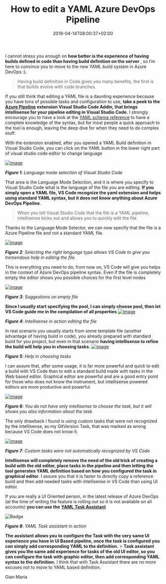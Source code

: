 ﻿---
title: "How to edit a YAML Azure DevOps Pipeline"
description: ""
date: 2019-04-14T08:00:37+02:00
draft: false
tags: [build,YAML]
categories: [Azure DevOps]
---
I cannot stress you enough on **how better is the experience of having builds defined in code than having build definition on the server** , so I’m here to convince you to move to the new YAML build system in Azure DevOps :).

> Having build definition in Code gives you many benefits, the first is that builds evolve with code branches.

If you still think that editing a YAML file is a daunting experience because you have tons of possible tasks and configuration to use,  **take a peek to the** [**Azure Pipeline**](https://marketplace.visualstudio.com/items?itemName=ms-azure-devops.azure-pipelines) **extension Visual Studio Code Addin, that brings intellisense for your pipeline editing in Visual Studio Code.** I strongly encourage you to have a look at the [YAML schema reference](https://docs.microsoft.com/en-us/azure/devops/pipelines/yaml-schema?view=azure-devops&amp;tabs=schema) to have a complete knowledge of the syntax, but for most people a quick approach to the tool is enough, leaving the deep dive for when they need to do complex stuff.

With the extension enabled, after you opened a YAML Build definition in Visual Studio Code, you can click on the YAML button in the lower right part of visual studio code editor to change language

[![image](https://www.codewrecks.com/blog/wp-content/uploads/2019/04/image_thumb-5.png "image")](https://www.codewrecks.com/blog/wp-content/uploads/2019/04/image-5.png)

 ***Figure 1***: *Language mode selection of Visual Studio Code*

That area is the Language Mode Selection, and it is where you specify to Visual Studio Code what is the language of the file you are editing.  **If you simply open a YAML file, VS Code recognize the yaml extension and helps using standard YAML syntax, but it does not know anything about Azure DevOps Pipeline**.

> When you tell Visual Studio Code that the file is a YAML pipeline, intellisense kicks out and allows you to quickly edit the file

Thanks to the Language Mode Selector, we can now specify that the file is a Azure Pipeline file and not a standard YAML file.

[![image](https://www.codewrecks.com/blog/wp-content/uploads/2019/04/image_thumb-6.png "image")](https://www.codewrecks.com/blog/wp-content/uploads/2019/04/image-6.png)

 ***Figure 2***: *Selecting the right language type allows VS Code to give you tremendous help in editing the file.*

This is everything you need to do, from now on, VS Code will give you helps in the context of Azure DevOps pipeline syntax. Even if the file is completely empty the editor shows you possible choices for the first level nodes

[![image](https://www.codewrecks.com/blog/wp-content/uploads/2019/04/image_thumb-7.png "image")](https://www.codewrecks.com/blog/wp-content/uploads/2019/04/image-7.png)

 ***Figure 3***: *Suggestions on empty file*

 **Since I usually start specifying the pool, I can simply choose pool, then let VS Code guide me in the compilation of all properties** [![image](https://www.codewrecks.com/blog/wp-content/uploads/2019/04/image_thumb-8.png "image")](https://www.codewrecks.com/blog/wp-content/uploads/2019/04/image-8.png)

 ***Figure 4***: *Intellisense in action editing the file*

In real scenario you usually starts from some template file (another advantage of having build in code), you already prepared with standard build for you project, but even in that scenario  **having intellisense to refine the build will help you in choosing tasks.** [![image](https://www.codewrecks.com/blog/wp-content/uploads/2019/04/image_thumb-9.png "image")](https://www.codewrecks.com/blog/wp-content/uploads/2019/04/image-9.png)

 ***Figure 5***: *Help in choosing tasks*

I can assure that, after some usage, it is far more powerful and quick to edit a build with VS Code than to edit a standard build made with tasks in the Web based editor. Graphical editor are powerful and are a good entry point for those who does not know the instrument, but intellisense powered editors are more productive and powerful.

[![image](https://www.codewrecks.com/blog/wp-content/uploads/2019/04/image_thumb-10.png "image")](https://www.codewrecks.com/blog/wp-content/uploads/2019/04/image-10.png)

 ***Figure 6***: *You do not have only intellisense to choose the task, but it will shows you also information about the task*

The only drawback I found is using custom tasks that were not recognized by the intellisense, as my GitVersion Task, that was marked as wrong because VS Code does not know it.

[![image](https://www.codewrecks.com/blog/wp-content/uploads/2019/04/image_thumb-11.png "image")](https://www.codewrecks.com/blog/wp-content/uploads/2019/04/image-11.png)

 ***Figure 7***: *Custom tasks were not automatically recognized by VS Code*

 **Intellisense will completely remove the need of the old trick of creating a build with the old editor, place tasks in the pipeline and then letting the tool generates YAML definition based on how you configured the task in graphical editor**. I assure you that it is faster to directly copy a reference build and then add needed tasks with intellisense in VS Code than using UI editor.

If you are really a UI Oriented person, in the latest release of Azure DevOps (at the time of writing the feature is rolling out so it is not available on all accounts)  **you can use the** [**YAML Task Assistant**](https://docs.microsoft.com/en-us/azure/devops/release-notes/2019/sprint-150-update#task-assistant-for-editing-yaml-files)

![Badge](https://docs.microsoft.com/en-us/azure/devops/release-notes/2019/_img/150_34.gif "Task assistant for editing YAML files")

 ***Figure 8***: *YAML Task assistant in action*

 **The assistant allows you to configure the Task with the very same UI experience you have in UI Based pipeline, once the task is configured you can simply add corresponding YAML to the definition.** >  **Task assistant gives you the same add experience for tasks of the old UI editor, so you can configure the task with graphic editor, then add corresponding YAML syntax to the definition.** I think that with Task Assistant there are no more excuses not to move to YAML based definition.

Gian Maria
